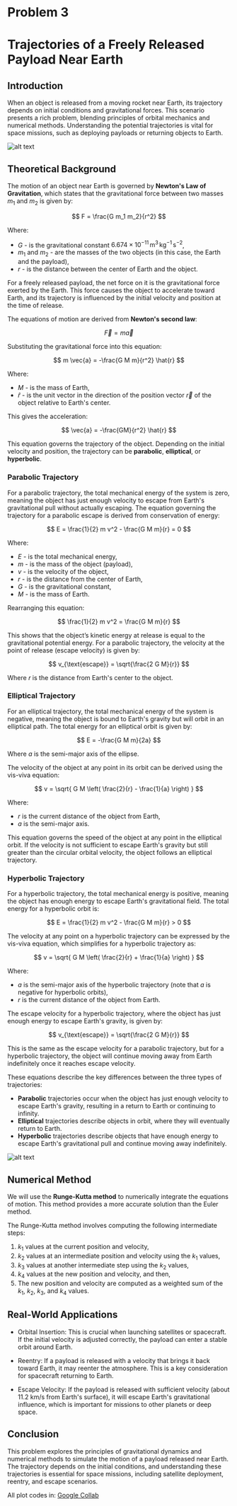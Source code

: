 # Problem 3

# Trajectories of a Freely Released Payload Near Earth

## Introduction

When an object is released from a moving rocket near Earth, its trajectory depends on initial conditions and gravitational forces. This scenario presents a rich problem, blending principles of orbital mechanics and numerical methods. Understanding the potential trajectories is vital for space missions, such as deploying payloads or returning objects to Earth.

![alt text](gravitational_field.gif)

## Theoretical Background

The motion of an object near Earth is governed by **Newton's Law of Gravitation**, which states that the gravitational force between two masses $m_1$ and $m_2$ is given by:

$$ F = \frac{G m_1 m_2}{r^2} $$

Where:

- $G$ - is the gravitational constant $6.674 \times 10^{-11} \, \text{m}^3 \, \text{kg}^{-1} \, \text{s}^{-2}$,
- $m_1$ and $m_2$ - are the masses of the two objects (in this case, the Earth and the payload),
- $r$ - is the distance between the center of Earth and the object.

For a freely released payload, the net force on it is the gravitational force exerted by the Earth. This force causes the object to accelerate toward Earth, and its trajectory is influenced by the initial velocity and position at the time of release.

The equations of motion are derived from **Newton's second law**:

$$ \vec{F} = m \vec{a} $$

Substituting the gravitational force into this equation:

$$ m \vec{a} = -\frac{G M m}{r^2} \hat{r} $$

Where:
- $M$ - is the mass of Earth,
- $\hat{r}$ - is the unit vector in the direction of the position vector $\vec{r}$ of the object relative to Earth's center.

This gives the acceleration:

$$ \vec{a} = -\frac{GM}{r^2} \hat{r} $$

This equation governs the trajectory of the object. Depending on the initial velocity and position, the trajectory can be **parabolic**, **elliptical**, or **hyperbolic**.

### Parabolic Trajectory

For a parabolic trajectory, the total mechanical energy of the system is zero, meaning the object has just enough velocity to escape from Earth's gravitational pull without actually escaping. The equation governing the trajectory for a parabolic escape is derived from conservation of energy:

$$ E = \frac{1}{2} m v^2 - \frac{G M m}{r} = 0 $$

Where:

- $E$ - is the total mechanical energy,
- $m$ - is the mass of the object (payload),
- $v$ - is the velocity of the object,
- $r$ - is the distance from the center of Earth,
- $G$ - is the gravitational constant,
- $M$ - is the mass of Earth.

Rearranging this equation:

$$ \frac{1}{2} m v^2 = \frac{G M m}{r} $$

This shows that the object’s kinetic energy at release is equal to the gravitational potential energy. For a parabolic trajectory, the velocity at the point of release (escape velocity) is given by:

$$ v_{\text{escape}} = \sqrt{\frac{2 G M}{r}} $$

Where $r$ is the distance from Earth's center to the object.

### Elliptical Trajectory

For an elliptical trajectory, the total mechanical energy of the system is negative, meaning the object is bound to Earth's gravity but will orbit in an elliptical path. The total energy for an elliptical orbit is given by:

$$ E = -\frac{G M m}{2a} $$

Where $a$ is the semi-major axis of the ellipse.

The velocity of the object at any point in its orbit can be derived using the vis-viva equation:

$$ v = \sqrt{ G M \left( \frac{2}{r} - \frac{1}{a} \right) } $$

Where:

- $r$ is the current distance of the object from Earth,
- $a$ is the semi-major axis.

This equation governs the speed of the object at any point in the elliptical orbit. If the velocity is not sufficient to escape Earth's gravity but still greater than the circular orbital velocity, the object follows an elliptical trajectory.

### Hyperbolic Trajectory

For a hyperbolic trajectory, the total mechanical energy is positive, meaning the object has enough energy to escape Earth's gravitational field. The total energy for a hyperbolic orbit is:

$$ E = \frac{1}{2} m v^2 - \frac{G M m}{r} > 0 $$

The velocity at any point on a hyperbolic trajectory can be expressed by the vis-viva equation, which simplifies for a hyperbolic trajectory as:

$$ v = \sqrt{ G M \left( \frac{2}{r} + \frac{1}{a} \right) } $$

Where:

- $a$ is the semi-major axis of the hyperbolic trajectory (note that $a$ is negative for hyperbolic orbits),
- $r$ is the current distance of the object from Earth.

The escape velocity for a hyperbolic trajectory, where the object has just enough energy to escape Earth's gravity, is given by:

$$ v_{\text{escape}} = \sqrt{\frac{2 G M}{r}} $$

This is the same as the escape velocity for a parabolic trajectory, but for a hyperbolic trajectory, the object will continue moving away from Earth indefinitely once it reaches escape velocity.

These equations describe the key differences between the three types of trajectories:
- **Parabolic** trajectories occur when the object has just enough velocity to escape Earth's gravity, resulting in a return to Earth or continuing to infinity.
- **Elliptical** trajectories describe objects in orbit, where they will eventually return to Earth.
- **Hyperbolic** trajectories describe objects that have enough energy to escape Earth's gravitational pull and continue moving away indefinitely.

![alt text](image-10.png)

## Numerical Method

We will use the **Runge-Kutta method** to numerically integrate the equations of motion. This method provides a more accurate solution than the Euler method.

The Runge-Kutta method involves computing the following intermediate steps:

1. $k_1$ values at the current position and velocity,
2. $k_2$ values at an intermediate position and velocity using the $k_1$ values,
3. $k_3$ values at another intermediate step using the $k_2$ values,
4. $k_4$ values at the new position and velocity, and then,
5. The new position and velocity are computed as a weighted sum of the $k_1$, $k_2$, $k_3$, and $k_4$ values.

## Real-World Applications

- Orbital Insertion: This is crucial when launching satellites or spacecraft. If the initial velocity is adjusted correctly, the payload can enter a stable orbit around Earth.

- Reentry: If a payload is released with a velocity that brings it back toward Earth, it may reenter the atmosphere. This is a key consideration for spacecraft returning to Earth.

- Escape Velocity: If the payload is released with sufficient velocity (about 11.2 km/s from Earth's surface), it will escape Earth's gravitational influence, which is important for missions to other planets or deep space.


## Conclusion

This problem explores the principles of gravitational dynamics and numerical methods to simulate the motion of a payload released near Earth. The trajectory depends on the initial conditions, and understanding these trajectories is essential for space missions, including satellite deployment, reentry, and escape scenarios.

All plot codes in: [Google Collab](https://colab.research.google.com/drive/1qLvtIVOvNFZVebJs_L2Bp4DgAH0eoSg_?usp=sharing)
